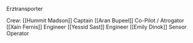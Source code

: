 Erztransporter

Crew:
[[Hummit Madson]] Captain
[[Aran Bupeel]] Co-Pilot / Atrogator
[[Xain Fernis]] Engineer
[[Yessid Sast]] Engineer
[[Emily Dinok]] Sensor Operator